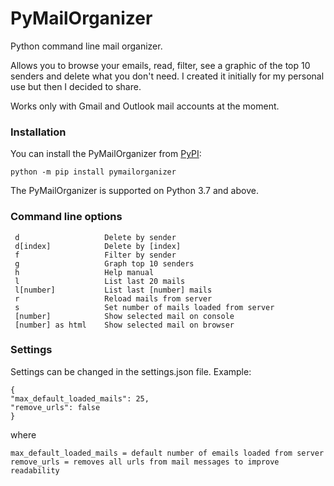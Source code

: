 # PyMailOrganizer

Python command line mail organizer. 

Allows you to browse your emails, read, filter, see a graphic of the top 10 senders and delete what you don't need. I created it initially for my personal use but then I decided to share.

Works only with Gmail and Outlook mail accounts at the moment.


### Installation

You can install the PyMailOrganizer from [PyPI](https://pypi.org/project/pymailorganizer/):

    python -m pip install pymailorganizer

The PyMailOrganizer is supported on Python 3.7 and above.

### Command line options

     d                   Delete by sender
     d[index]            Delete by [index]
     f                   Filter by sender
     g                   Graph top 10 senders
     h                   Help manual
     l                   List last 20 mails
     l[number]           List last [number] mails
     r                   Reload mails from server
     s                   Set number of mails loaded from server
     [number]            Show selected mail on console
     [number] as html    Show selected mail on browser

### Settings

Settings can be changed in the settings.json file. Example:

    {
    "max_default_loaded_mails": 25,
    "remove_urls": false
    }

where

    max_default_loaded_mails = default number of emails loaded from server
    remove_urls = removes all urls from mail messages to improve readability 